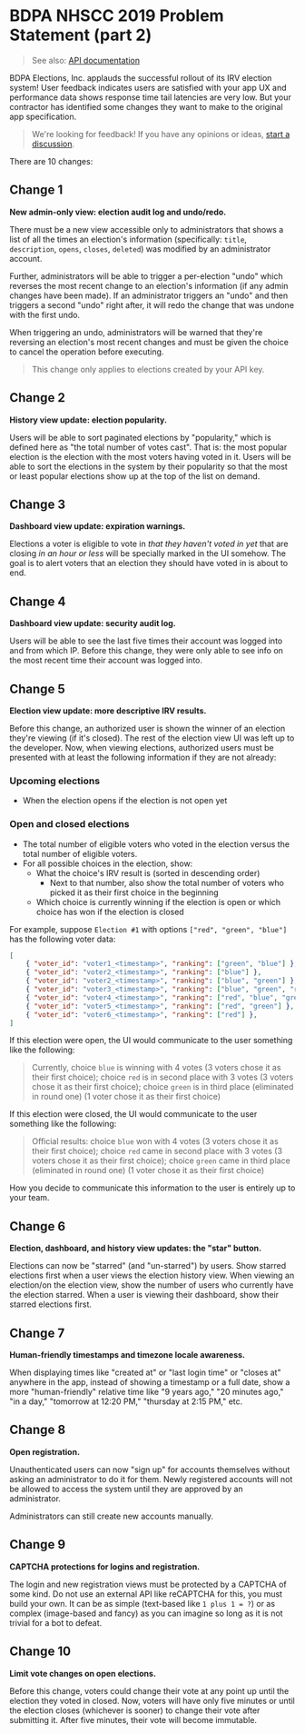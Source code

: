 # BDPA NHSCC 2019 Problem Statement (part 2)

> See also: [API documentation](https://hscc4cfe8be7.docs.apiary.io)

BDPA Elections, Inc. applauds the successful rollout of its IRV election system!
User feedback indicates users are satisfied with your app UX and performance
data shows response time tail latencies are very low. But your contractor has
identified some changes they want to make to the original app specification.

> We're looking for feedback! If you have any opinions or ideas,
> [start a discussion](https://github.com/nhscc/problem-statements/discussions/new).

There are 10 changes:

## Change 1

**New admin-only view: election audit log and undo/redo.**

There must be a new view accessible only to administrators that shows a list of
all the times an election's information (specifically: `title`, `description`,
`opens`, `closes`, `deleted`) was modified by an administrator account.

Further, administrators will be able to trigger a per-election "undo" which
reverses the most recent change to an election's information (if any admin
changes have been made). If an administrator triggers an "undo" and then
triggers a second "undo" right after, it will redo the change that was undone
with the first undo.

When triggering an undo, administrators will be warned that they're reversing an
election's most recent changes and must be given the choice to cancel the
operation before executing.

> This change only applies to elections created by your API key.

## Change 2

**History view update: election popularity.**

Users will be able to sort paginated elections by "popularity," which is defined
here as "the total number of votes cast". That is: the most popular election is
the election with the most voters having voted in it. Users will be able to sort
the elections in the system by their popularity so that the most or least
popular elections show up at the top of the list on demand.

## Change 3

**Dashboard view update: expiration warnings.**

Elections a voter is eligible to vote in _that they haven't voted in yet_ that
are closing _in an hour or less_ will be specially marked in the UI somehow. The
goal is to alert voters that an election they should have voted in is about to
end.

## Change 4

**Dashboard view update: security audit log.**

Users will be able to see the last five times their account was logged into and
from which IP. Before this change, they were only able to see info on the most
recent time their account was logged into.

## Change 5

**Election view update: more descriptive IRV results.**

Before this change, an authorized user is shown the winner of an election
they're viewing (if it's closed). The rest of the election view UI was left up
to the developer. Now, when viewing elections, authorized users must be
presented with at least the following information if they are not already:

### Upcoming elections

- When the election opens if the election is not open yet

### Open and closed elections

- The total number of eligible voters who voted in the election versus the total
  number of eligible voters.
- For all possible choices in the election, show:
  - What the choice's IRV result is (sorted in descending order)
    - Next to that number, also show the total number of voters who picked it as
      their first choice in the beginning
  - Which choice is currently winning if the election is open or which choice
    has won if the election is closed

For example, suppose `Election #1` with options `["red", "green", "blue"]` has
the following voter data:

```JSON
[
    { "voter_id": "voter1_<timestamp>", "ranking": ["green", "blue"] },
    { "voter_id": "voter2_<timestamp>", "ranking": ["blue"] },
    { "voter_id": "voter2_<timestamp>", "ranking": ["blue", "green"] },
    { "voter_id": "voter3_<timestamp>", "ranking": ["blue", "green", "red"] },
    { "voter_id": "voter4_<timestamp>", "ranking": ["red", "blue", "green"] },
    { "voter_id": "voter5_<timestamp>", "ranking": ["red", "green"] },
    { "voter_id": "voter6_<timestamp>", "ranking": ["red"] },
]
```

If this election were open, the UI would communicate to the user something like
the following:

> Currently, choice `blue` is winning with 4 votes (3 voters chose it as their
> first choice); choice `red` is in second place with 3 votes (3 voters chose it
> as their first choice); choice `green` is in third place (eliminated in round
> one) (1 voter chose it as their first choice)

If this election were closed, the UI would communicate to the user something
like the following:

> Official results: choice `blue` won with 4 votes (3 voters chose it as their
> first choice); choice `red` came in second place with 3 votes (3 voters chose
> it as their first choice); choice `green` came in third place (eliminated in
> round one) (1 voter chose it as their first choice)

How you decide to communicate this information to the user is entirely up to
your team.

## Change 6

**Election, dashboard, and history view updates: the "star" button.**

Elections can now be "starred" (and "un-starred") by users. Show starred
elections first when a user views the election history view. When viewing an
election/on the election view, show the number of users who currently have the
election starred. When a user is viewing their dashboard, show their starred
elections first.

## Change 7

**Human-friendly timestamps and timezone locale awareness.**

When displaying times like "created at" or "last login time" or "closes at"
anywhere in the app, instead of showing a timestamp or a full date, show a more
"human-friendly" relative time like "9 years ago," "20 minutes ago," "in a day,"
"tomorrow at 12:20 PM," "thursday at 2:15 PM," etc.

## Change 8

**Open registration.**

Unauthenticated users can now "sign up" for accounts themselves without asking
an administrator to do it for them. Newly registered accounts will not be
allowed to access the system until they are approved by an administrator.

Administrators can still create new accounts manually.

## Change 9

**CAPTCHA protections for logins and registration.**

The login and new registration views must be protected by a CAPTCHA of some
kind. Do not use an external API like reCAPTCHA for this, you must build your
own. It can be as simple (text-based like `1 plus 1 = ?`) or as complex
(image-based and fancy) as you can imagine so long as it is not trivial for a
bot to defeat.

## Change 10

**Limit vote changes on open elections.**

Before this change, voters could change their vote at any point up until the
election they voted in closed. Now, voters will have only five minutes or until
the election closes (whichever is sooner) to change their vote after submitting
it. After five minutes, their vote will become immutable.
